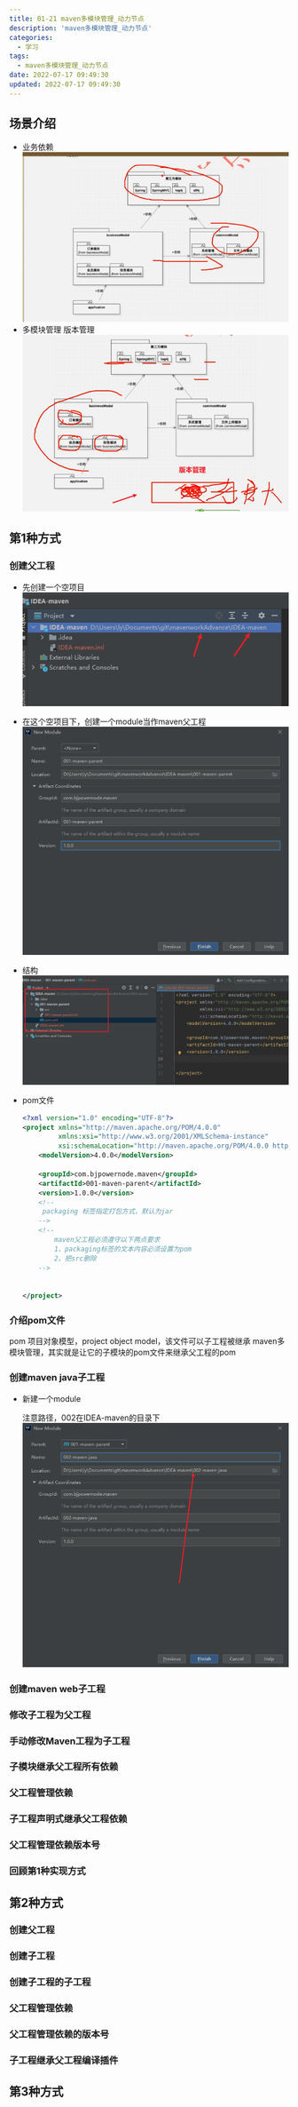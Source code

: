 ```yaml
---
title: 01-21 maven多模块管理_动力节点
description: 'maven多模块管理_动力节点'
categories:
  - 学习
tags:
  - maven多模块管理_动力节点
date: 2022-07-17 09:49:30
updated: 2022-07-17 09:49:30
---
```


## 场景介绍

- 业务依赖
  ![image-20220717111347798](https://raw.githubusercontent.com/lwmfjc/lwmfjc.github.io.resource/main/img/image-20220717111347798.png)
- 多模块管理
  版本管理
  ![image-20220717111541819](https://raw.githubusercontent.com/lwmfjc/lwmfjc.github.io.resource/main/img/image-20220717111541819.png)

## 第1种方式

### 创建父工程

- 先创建一个空项目
  ![image-20220717114553244](https://raw.githubusercontent.com/lwmfjc/lwmfjc.github.io.resource/main/img/image-20220717114553244.png)
- 在这个空项目下，创建一个module当作maven父工程
  ![image-20220717115140216](https://raw.githubusercontent.com/lwmfjc/lwmfjc.github.io.resource/main/img/image-20220717115140216.png)
- 结构
  ![image-20220717115232222](https://raw.githubusercontent.com/lwmfjc/lwmfjc.github.io.resource/main/img/image-20220717115232222.png)

- pom文件

  ```xml
  <?xml version="1.0" encoding="UTF-8"?>
  <project xmlns="http://maven.apache.org/POM/4.0.0"
           xmlns:xsi="http://www.w3.org/2001/XMLSchema-instance"
           xsi:schemaLocation="http://maven.apache.org/POM/4.0.0 http://maven.apache.org/xsd/maven-4.0.0.xsd">
      <modelVersion>4.0.0</modelVersion>
  
      <groupId>com.bjpowernode.maven</groupId>
      <artifactId>001-maven-parent</artifactId>
      <version>1.0.0</version>
      <!--
       packaging 标签指定打包方式，默认为jar
      -->
      <!--
          maven父工程必须遵守以下两点要求
          1、packaging标签的文本内容必须设置为pom
          2、把src删除
      -->
  
  
  </project>
  ```

  

### 介绍pom文件

pom 项目对象模型，project object model，该文件可以子工程被继承
maven多模块管理，其实就是让它的子模块的pom文件来继承父工程的pom

### 创建maven java子工程

- 新建一个module

  注意路径，002在IDEA-maven的目录下
  ![image-20220717212253387](https://raw.githubusercontent.com/lwmfjc/lwmfjc.github.io.resource/main/img/image-20220717212253387.png)

### 创建maven web子工程

### 修改子工程为父工程

### 手动修改Maven工程为子工程

### 子模块继承父工程所有依赖

### 父工程管理依赖

### 子工程声明式继承父工程依赖

### 父工程管理依赖版本号

### 回顾第1种实现方式

## 第2种方式

### 创建父工程

### 创建子工程

### 创建子工程的子工程

### 父工程管理依赖

### 父工程管理依赖的版本号

### 子工程继承父工程编译插件

## 第3种方式